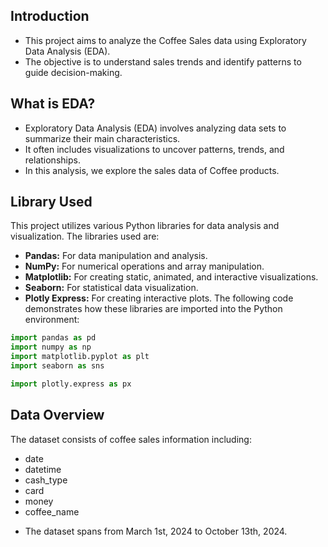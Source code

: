 
## Introduction
* This project aims to analyze the Coffee Sales data using Exploratory Data Analysis (EDA).
* The objective is to understand sales trends and identify patterns to guide decision-making.

## What is EDA?
* Exploratory Data Analysis (EDA) involves analyzing data sets to summarize their main characteristics.
* It often includes visualizations to uncover patterns, trends, and relationships.
* In this analysis, we explore the sales data of Coffee products.

## Library Used
This project utilizes various Python libraries for data analysis and visualization.
The libraries used are:
* **Pandas:** For data manipulation and analysis.
* **NumPy:** For numerical operations and array manipulation.
* **Matplotlib:** For creating static, animated, and interactive visualizations.
* **Seaborn:** For statistical data visualization.
* **Plotly Express:** For creating interactive plots.
The following code demonstrates how these libraries are imported into the Python environment:
```python
import pandas as pd
import numpy as np
import matplotlib.pyplot as plt
import seaborn as sns

import plotly.express as px
```

## Data Overview
The dataset consists of coffee sales information including:
- date
- datetime
- cash_type
- card
- money
- coffee_name

* The dataset spans from March 1st, 2024 to October 13th, 2024.
